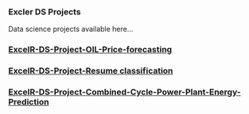 ### Excler  DS Projects

Data science projects available here...

### [ExcelR-DS-Project-OIL-Price-forecasting](https://github.com/VIVEKKADAN/ExcelR-DS-Project-OIL-Price-forecasting.git)
### [ExcelR-DS-Project-Resume classification](https://github.com/VIVEKKADAN/ResumeClassification.git)
### [ExcelR-DS-Project-Combined-Cycle-Power-Plant-Energy-Prediction](https://github.com/VIVEKKADAN/ExcelR-DS-Project-Combined-Cycle-Power-Plant-Energy-Prediction-p-273-.git)
